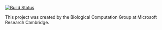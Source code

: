 [![Build Status](https://dev.azure.com/vprashant1/FSBOL/_apis/build/status/SynBioDex.fSBOL?branchName=master)](https://dev.azure.com/vprashant1/FSBOL/_build/latest?definitionId=1&branchName=master)

This project was created by the Biological Computation Group at Microsoft Research Cambridge. 
